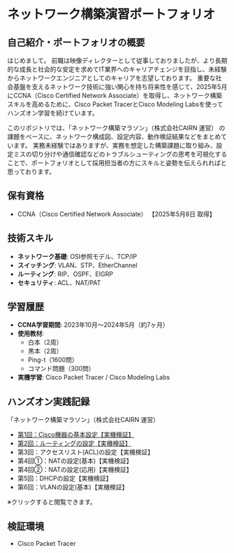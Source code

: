 # ネットワーク構築演習ポートフォリオ

## 自己紹介・ポートフォリオの概要
はじめまして。 前職は映像ディレクターとして従事しておりましたが、より⾧期的な成⾧と社会的な安定を求めてIT業界へのキャリアチェンジを目指し、未経験からネットワークエンジニアとしてのキャリアを志望しております。 
重要な社会基盤を支えるネットワーク技術に強い関心を持ち将来性を感じて、2025年5月にCCNA（Cisco Certified Network Associate）を取得し、ネットワーク構築スキルを高めるために、Cisco Packet TracerとCisco Modeling Labsを使ってハンズオン学習を続けています。 

このリポジトリでは、「ネットワーク構築マラソン」（株式会社CAIRN 運営） の課題をベースに、ネットワーク構成図、設定内容、動作検証結果などをまとめています。
実務未経験ではありますが、実務を想定した構築課題に取り組み、設定ミスの切り分けや通信確認などのトラブルシューティングの思考を可視化することで、ポートフォリオとして採用担当者の方にスキルと姿勢を伝えられればと思っております。

## 保有資格
- CCNA（Cisco Certified Network Associate） 【2025年5月8日 取得】

## 技術スキル
- **ネットワーク基礎**: OSI参照モデル、TCP/IP
- **スイッチング**: VLAN、STP、EtherChannel
- **ルーティング**: RIP、OSPF、EIGRP
- **セキュリティ**: ACL、NAT/PAT

## 学習履歴
- **CCNA学習期間**: 2023年10月〜2024年5月（約7ヶ月）
- **使用教材**: 
  - 白本（2周）
  - 黒本（2周）  
  - Ping-t（1600問）
  - コマンド問題（300問）
- **実機学習**: Cisco Packet Tracer / Cisco Modeling Labs

## ハンズオン実践記録
「ネットワーク構築マラソン」（株式会社CAIRN 運営）
- [第1回：Cisco機器の基本設定【実機検証】](/study01/README.md)
- [第2回：ルーティングの設定【実機検証】](/study02/README.md)
- 第3回：アクセスリスト(ACL)の設定【実機検証】
- 第4回①：NATの設定(基本)【実機検証】
- 第4回②：NATの設定(応用)【実機検証】
- 第5回：DHCPの設定【実機検証】
- 第6回：VLANの設定(基本)【実機検証】

※クリックすると閲覧できます。

## 検証環境
- Cisco Packet Tracer
